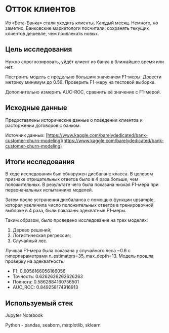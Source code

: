 # Отток клиентов

Из «Бета-Банка» стали уходить клиенты. Каждый месяц. Немного, но заметно. Банковские маркетологи посчитали: сохранять текущих клиентов дешевле, чем привлекать новых.

## Цель исследования

Нужно спрогнозировать, уйдёт клиент из банка в ближайшее время или нет.

Построить модель с предельно большим значением F1-меры. Довести метрику минимум до 0.59. Проверить F1-меру на тестовой выборке.

Дополнительно измерить AUC-ROC, сравнить её значение с F1-мерой.

## Исходные данные

Предоставлены исторические данные о поведении клиентов и расторжении договоров с банком.

Источник данных: [https://www.kaggle.com/barelydedicated/bank-customer-churn-modeling](https://www.kaggle.com/barelydedicated/bank-customer-churn-modeling)

## Итоги исследования

В ходе исследования был обнаружен дисбаланс класса. В целевом признаке отрицательных ответов было в 4 раза больше, чем положительных. В результате чего была показана низкая F1-мера при первоначальных испытанииях моделей. 

Затем после устранения дисбаланса с помощью функции upsample, которая увеличила число положительных ответов в тренировочной выборке в 4 раза, были показаны адекватные F1-меры.

Таким образом, было проведено исследование на трех моделях:

1. Дерево решений;
2. Логистическая регрессия;
3. Случайный лес.

Лучшая F1-мера была показана у случайного леса ~0.6 с гиперпараметрами n_estimators=35, max_depth=13. Модель прошла проверку на адекватность.
* F1: 0.6056166056166056
* Точность: 0.6262626262626263
* Полнота: 0.5862884160756501
* AUC_ROC: 0.849258174916913

## Используемый стек

Jupyter Notebook

Python - pandas, seaborn, matplotlib, sklearn
